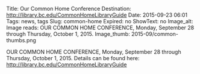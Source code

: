 Title: Our Common Home Conference
Destination: http://library.bc.edu/CommonHomeLibraryGuide
Date: 2015-09-23 06:01 
Tags: news, tags 
Slug: common-home 
Expired: no
ShowText: no
Image_alt: Image reads: OUR COMMON HOME CONFERENCE, Monday, September 28 through Thursday, October 1, 2015.
Image_thumb: 2015-09/common-thumbs.png

OUR COMMON HOME CONFERENCE, Monday, September 28 through Thursday, October 1, 2015. Details can be found here: http://library.bc.edu/CommonHomeLibraryGuide
